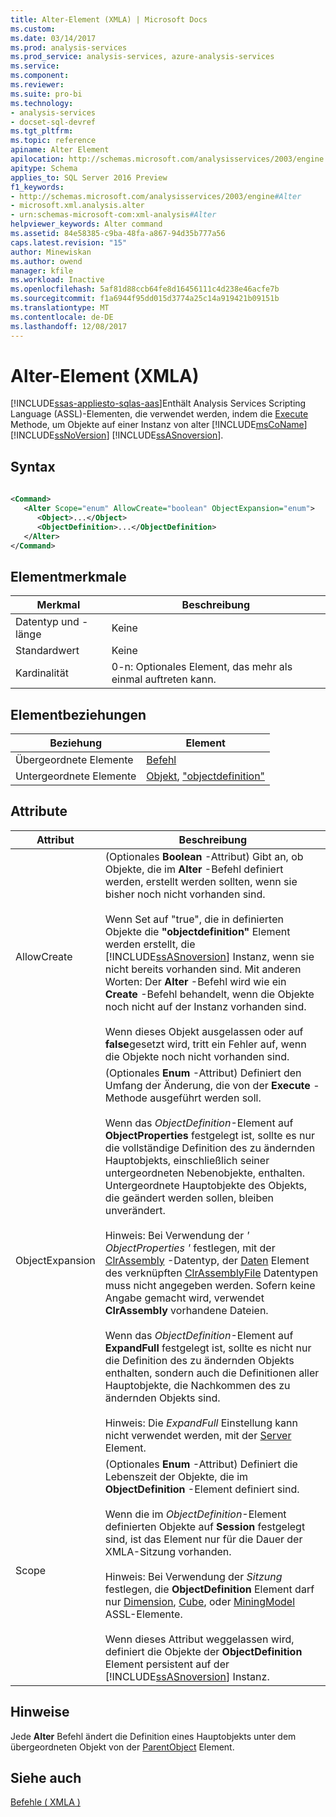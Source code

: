 ```yaml
---
title: Alter-Element (XMLA) | Microsoft Docs
ms.custom: 
ms.date: 03/14/2017
ms.prod: analysis-services
ms.prod_service: analysis-services, azure-analysis-services
ms.service: 
ms.component: 
ms.reviewer: 
ms.suite: pro-bi
ms.technology:
- analysis-services
- docset-sql-devref
ms.tgt_pltfrm: 
ms.topic: reference
apiname: Alter Element
apilocation: http://schemas.microsoft.com/analysisservices/2003/engine
apitype: Schema
applies_to: SQL Server 2016 Preview
f1_keywords:
- http://schemas.microsoft.com/analysisservices/2003/engine#Alter
- microsoft.xml.analysis.alter
- urn:schemas-microsoft-com:xml-analysis#Alter
helpviewer_keywords: Alter command
ms.assetid: 84e58385-c9ba-48fa-a867-94d35b777a56
caps.latest.revision: "15"
author: Minewiskan
ms.author: owend
manager: kfile
ms.workload: Inactive
ms.openlocfilehash: 5af81d88ccb64fe8d16456111c4d238e46acfe7b
ms.sourcegitcommit: f1a6944f95dd015d3774a25c14a919421b09151b
ms.translationtype: MT
ms.contentlocale: de-DE
ms.lasthandoff: 12/08/2017
---
```

# <a name="alter-element-xmla"></a>Alter-Element (XMLA)
[!INCLUDE[ssas-appliesto-sqlas-aas](../../../includes/ssas-appliesto-sqlas-aas.md)]Enthält Analysis Services Scripting Language (ASSL)-Elementen, die verwendet werden, indem die [Execute](../../../analysis-services/xmla/xml-elements-methods-execute.md) Methode, um Objekte auf einer Instanz von alter [!INCLUDE[msCoName](../../../includes/msconame-md.md)] [!INCLUDE[ssNoVersion](../../../includes/ssnoversion-md.md)] [!INCLUDE[ssASnoversion](../../../includes/ssasnoversion-md.md)].  
  
## <a name="syntax"></a>Syntax  
  
```xml  
  
<Command>  
   <Alter Scope="enum" AllowCreate="boolean" ObjectExpansion="enum">  
      <Object>...</Object>  
      <ObjectDefinition>...</ObjectDefinition>  
   </Alter>  
</Command>  
```  
  
## <a name="element-characteristics"></a>Elementmerkmale  
  
|Merkmal|Beschreibung|  
|--------------------|-----------------|  
|Datentyp und -länge|Keine|  
|Standardwert|Keine|  
|Kardinalität|0-n: Optionales Element, das mehr als einmal auftreten kann.|  
  
## <a name="element-relationships"></a>Elementbeziehungen  
  
|Beziehung|Element|  
|------------------|-------------|  
|Übergeordnete Elemente|[Befehl](../../../analysis-services/xmla/xml-elements-properties/command-element-xmla.md)|  
|Untergeordnete Elemente|[Objekt](../../../analysis-services/xmla/xml-elements-properties/object-element-xmla.md), ["objectdefinition"](../../../analysis-services/xmla/xml-elements-properties/objectdefinition-element-xmla.md)|  
  
## <a name="attributes"></a>Attribute  
  
|Attribut|Beschreibung|  
|---------------|-----------------|  
|AllowCreate|(Optionales **Boolean** -Attribut) Gibt an, ob Objekte, die im **Alter** -Befehl definiert werden, erstellt werden sollten, wenn sie bisher noch nicht vorhanden sind.<br /><br /> Wenn Set auf "true", die in definierten Objekte die **"objectdefinition"** Element werden erstellt, die [!INCLUDE[ssASnoversion](../../../includes/ssasnoversion-md.md)] Instanz, wenn sie nicht bereits vorhanden sind. Mit anderen Worten: Der **Alter** -Befehl wird wie ein **Create** -Befehl behandelt, wenn die Objekte noch nicht auf der Instanz vorhanden sind.<br /><br /> Wenn dieses Objekt ausgelassen oder auf **false**gesetzt wird, tritt ein Fehler auf, wenn die Objekte noch nicht vorhanden sind.|  
|ObjectExpansion|(Optionales **Enum** -Attribut) Definiert den Umfang der Änderung, die von der **Execute** -Methode ausgeführt werden soll.<br /><br /> Wenn das *ObjectDefinition*-Element auf **ObjectProperties** festgelegt ist, sollte es nur die vollständige Definition des zu ändernden Hauptobjekts, einschließlich seiner untergeordneten Nebenobjekte, enthalten. Untergeordnete Hauptobjekte des Objekts, die geändert werden sollen, bleiben unverändert.<br /><br /> Hinweis: Bei Verwendung der *' ObjectProperties '* festlegen, mit der [ClrAssembly](../../../analysis-services/scripting/data-type/clrassembly-data-type-assl.md) -Datentyp, der [Daten](../../../analysis-services/scripting/objects/data-element-assl.md) Element des verknüpften [ClrAssemblyFile](../../../analysis-services/scripting/data-type/clrassemblyfile-data-type-assl.md) Datentypen muss nicht angegeben werden. Sofern keine Angabe gemacht wird, verwendet **ClrAssembly** vorhandene Dateien.<br /><br /> Wenn das *ObjectDefinition*-Element auf **ExpandFull** festgelegt ist, sollte es nicht nur die Definition des zu ändernden Objekts enthalten, sondern auch die Definitionen aller Hauptobjekte, die Nachkommen des zu ändernden Objekts sind.<br /><br /> Hinweis: Die *ExpandFull* Einstellung kann nicht verwendet werden, mit der [Server](../../../analysis-services/scripting/objects/server-element-assl.md) Element.|  
|Scope|(Optionales **Enum** -Attribut) Definiert die Lebenszeit der Objekte, die im **ObjectDefinition** -Element definiert sind.<br /><br /> Wenn die im *ObjectDefinition*-Element definierten Objekte auf **Session** festgelegt sind, ist das Element nur für die Dauer der XMLA-Sitzung vorhanden.<br /><br /> Hinweis: Bei Verwendung der *Sitzung* festlegen, die **ObjectDefinition** Element darf nur [Dimension](../../../analysis-services/scripting/objects/dimension-element-assl.md), [Cube](../../../analysis-services/scripting/objects/cube-element-assl.md), oder [MiningModel](../../../analysis-services/scripting/objects/miningmodel-element-assl.md) ASSL-Elemente.<br /><br /> Wenn dieses Attribut weggelassen wird, definiert die Objekte der **ObjectDefinition** Element persistent auf der [!INCLUDE[ssASnoversion](../../../includes/ssasnoversion-md.md)] Instanz.|  
  
## <a name="remarks"></a>Hinweise  
 Jede **Alter** Befehl ändert die Definition eines Hauptobjekts unter dem übergeordneten Objekt von der [ParentObject](../../../analysis-services/xmla/xml-elements-properties/parentobject-element-xmla.md) Element.  
  
## <a name="see-also"></a>Siehe auch  
 [Befehle &#40; XMLA &#41;](../../../analysis-services/xmla/xml-elements-commands/xml-elements-commands.md)  
  
  
